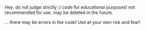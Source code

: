 Hey. do not judge strictly :)
code for educational purposes! not recommended for use. may be deleted in the future.

... there may be errors in the code! Use at your own risk and fear!
